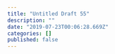 ```yaml
---
title: "Untitled Draft 55"
description: ""
date: "2019-07-23T00:06:28.669Z"
categories: []
published: false
---
```



